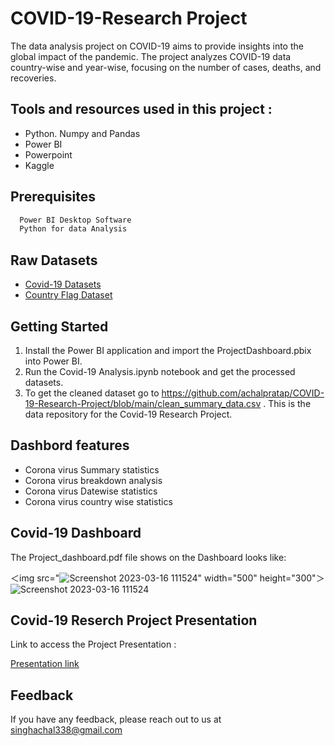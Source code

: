# COVID-19-Research Project

The data analysis project on COVID-19 aims to provide insights into the global impact of the pandemic. The project analyzes COVID-19 data country-wise and year-wise, focusing on the number of cases, deaths, and recoveries.

## Tools and resources used in this project :

  
- Python. Numpy and Pandas
- Power BI 
- Powerpoint
- Kaggle 

## Prerequisites


```bash
  Power BI Desktop Software
  Python for data Analysis
```

## Raw Datasets

 - [Covid-19 Datasets](https://www.kaggle.com/datasets/josephassaker/covid19-global-dataset)
 - [Country Flag Dataset](https://data.world/pbi/country-flag-database-from-wikipedia)


## Getting Started

1. Install the Power BI application and import the ProjectDashboard.pbix into Power BI.
2. Run the Covid-19 Analysis.ipynb notebook and get the processed datasets.
3. To get the cleaned dataset go to https://github.com/achalpratap/COVID-19-Research-Project/blob/main/clean_summary_data.csv . This is the data repository for the Covid-19 Research Project.

## Dashbord features

- Corona virus Summary statistics
- Corona virus breakdown analysis
- Corona virus Datewise statistics
- Corona virus country wise statistics


## Covid-19 Dashboard

The Project_dashboard.pdf file shows on the Dashboard looks like:

＜img src="![Screenshot 2023-03-16 111524](https://user-images.githubusercontent.com/125743309/225526136-aff6cf68-968e-4502-8a2d-5683e725de62.jpg)" width="500" height="300"＞
![Screenshot 2023-03-16 111524](https://user-images.githubusercontent.com/125743309/225526136-aff6cf68-968e-4502-8a2d-5683e725de62.jpg)


## Covid-19 Reserch Project Presentation

Link to access the Project Presentation :

[Presentation link](https://drive.google.com/file/d/1Ht2ojAoBcGXF33rMLNf8bJqrv5mCZ1Kh/view?usp=sharing)


## Feedback

If you have any feedback, please reach out to us at singhachal338@gmail.com

